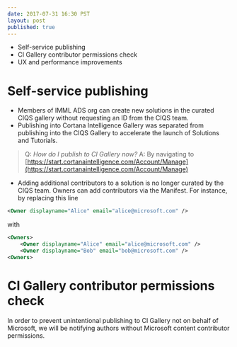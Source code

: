 ```yaml
--- 
date: 2017-07-31 16:30 PST
layout: post
published: true
---
```


- Self-service publishing
- CI Gallery contributor permissions check
- UX and performance improvements

<!--more-->

# Self-service publishing

- Members of IMML ADS org can create new solutions in the curated CIQS gallery without requesting an ID from the CIQS team.
- Publishing into Cortana Intelligence Gallery was separated from publishing into the CIQS Gallery to accelerate the launch of Solutions and Tutorials.
 
> Q: *How do I publish to CI Gallery now?*
> A: By navigating to [https://start.cortanaintelligence.com/Account/Manage](https://start.cortanaintelligence.com/Account/Manage)

- Adding additional contributors to a solution is no longer curated by the CIQS team. Owners can add contributors via the Manifest. For instance, by replacing this line

```xml
<Owner displayname="Alice" email="alice@microsoft.com" />
```

with

```xml
<Owners>
    <Owner displayname="Alice" email="alice@microsoft.com" />
    <Owner displayname="Bob" email="bob@microsoft.com" />
<Owners>
```

# CI Gallery contributor permissions check

In order to prevent unintentional publishing to CI Gallery not on behalf of Microsoft, we will be notifying authors without Microsoft content contributor permissions.
